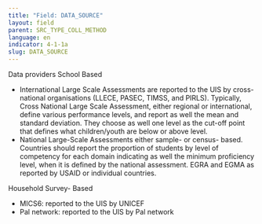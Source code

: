 ```yaml
---
title: "Field: DATA_SOURCE"
layout: field
parent: SRC_TYPE_COLL_METHOD
language: en
indicator: 4-1-1a
slug: DATA_SOURCE
---
```

Data providers
School Based
* International Large Scale Assessments are reported to the UIS by cross-national organisations (LLECE, PASEC, TIMSS, and PIRLS). Typically, Cross National Large Scale Assessment, either regional or international, define various performance levels, and report as well the mean and standard deviation. They choose as well one level as the cut-off point that defines what children/youth are below or above level.
* National Large-Scale Assessments either sample- or census- based. Countries should report the proportion of students by level of competency for each domain indicating as well the minimum proficiency level, when it is defined by the national assessment. EGRA and EGMA as reported by USAID or individual countries. 

Household Survey- Based
* MICS6: reported to the UIS by UNICEF
* Pal network: reported to the UIS by Pal network